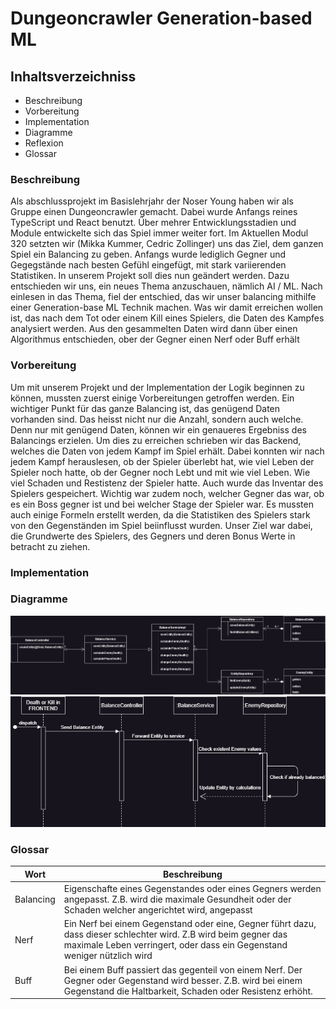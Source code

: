 # Dungeoncrawler Generation-based ML

## Inhaltsverzeichniss
- Beschreibung
- Vorbereitung
- Implementation
- Diagramme
- Reflexion
- Glossar

### Beschreibung

Als abschlussprojekt im Basislehrjahr der Noser Young haben wir als Gruppe einen Dungeoncrawler gemacht. Dabei wurde Anfangs reines TypeScript und React benutzt. Über mehrer Entwicklungsstadien und Module entwickelte sich das Spiel immer weiter fort. Im Aktuellen Modul 320 setzten wir (Mikka Kummer, Cedric Zollinger) uns das Ziel, dem ganzen Spiel ein Balancing zu geben. Anfangs wurde lediglich Gegner und Gegegstände nach besten Gefühl eingefügt, mit stark variierenden Statistiken. In unserem Projekt soll dies nun geändert werden. Dazu entschieden wir uns, ein neues Thema anzuschauen, nämlich AI / ML. Nach einlesen in das Thema, fiel der entschied, das wir unser balancing mithilfe einer Generation-base ML Technik machen. Was wir damit erreichen wollen ist, das nach dem Tot oder einem Kill eines Spielers, die Daten des Kampfes analysiert werden. Aus den gesammelten Daten wird dann über einen Algorithmus entschieden, ober der Gegner einen Nerf oder Buff erhält


### Vorbereitung
Um mit unserem Projekt und der Implementation der Logik beginnen zu können, mussten zuerst einige Vorbereitungen getroffen werden. Ein wichtiger Punkt für das ganze Balancing ist, das genügend Daten vorhanden sind. Das heisst nicht nur die Anzahl, sondern auch welche. Denn nur mit genügend Daten, können wir ein genaueres Ergebniss des Balancings erzielen. Um dies zu erreichen schrieben wir das Backend, welches die Daten von jedem Kampf im Spiel erhält. Dabei konnten wir nach jedem Kampf herauslesen, ob der Spieler überlebt hat, wie viel Leben der Spieler noch hatte, ob der Gegner noch Lebt und mit wie viel Leben. Wie viel Schaden und Restistenz der Spieler hatte. Auch wurde das Inventar des Spielers gespeichert. Wichtig war zudem noch, welcher Gegner das war, ob es ein Boss gegner ist und bei welcher Stage der Spieler war. 
Es mussten auch einige Formeln erstellt werden, da die Statistiken des Spielers stark von den Gegenständen im Spiel beiinflusst wurden. Unser Ziel war dabei, die Grundwerte des Spielers, des Gegners und deren Bonus Werte in betracht zu ziehen. 

### Implementation

### Diagramme
![Klassendiagramm](./project-ressources/class-diagramm.png)
![Sequenzdiagramm](./project-ressources/sequenz-diagramm.png)

### Glossar

|Wort|Beschreibung   |
|---|---|
|Balancing|Eigenschafte eines Gegenstandes oder eines Gegners werden angepasst. Z.B. wird die maximale Gesundheit oder der Schaden welcher angerichtet wird, angepasst|
|Nerf|Ein Nerf bei einem Gegenstand oder eine, Gegner führt dazu, dass dieser schlechter wird. Z.B wird beim gegner das maximale Leben verringert, oder dass ein Gegenstand weniger nützlich wird|
|Buff|Bei einem Buff passiert das gegenteil von einem Nerf. Der Gegner oder Gegenstand wird besser. Z.B. wird bei einem Gegenstand die Haltbarkeit, Schaden oder Resistenz erhöht.|